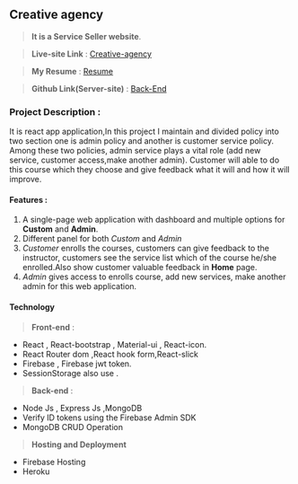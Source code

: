 
## Creative agency

> **It is a Service Seller website**.

>**Live-site Link** : [Creative-agency](https://creative-agency-client-9d373.web.app/)

> **My Resume** : [Resume](https://drive.google.com/file/d/1_qjkRhhvwY6ZaX0pnIYYiWSxfHCcoVXp/view?usp=sharing) 

> **Github Link(Server-site)** : [Back-End](https://github.com/MdTahsinAmin/creative-agency-server)

### Project Description : 
It is react app application,In this project I maintain and divided policy into two section one is admin policy and another is customer service policy. Among these two policies, admin service plays a vital role (add new service, customer access,make another admin). Customer will able to do this course which they choose and give feedback what it will and how it will improve.  

#### Features :

1. A single-page web application with dashboard and multiple options for **Custom** and **Admin**.
2. Different panel for both *Custom* and *Admin*
3. *Customer* enrolls the courses, customers can give feedback to the instructor, customers see the service list which of the course he/she enrolled.Also show customer valuable feedback in **Home** page.   
4. *Admin* gives access to enrolls course, add new services, make another admin for this web application.


#### Technology  
 > **Front-end**  :
* React , React-bootstrap , Material-ui , React-icon.
* React Router dom ,React hook form,React-slick 
* Firebase , Firebase jwt token.
* SessionStorage also use .
> **Back-end** :
* Node Js , Express Js ,MongoDB
* Verify ID tokens using the Firebase Admin SDK
* MongoDB CRUD Operation

> **Hosting and Deployment**
* Firebase Hosting
* Heroku




